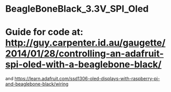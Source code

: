# BeagleBoneBlack_3.3V_SPI_Oled

# Guide for code at: http://guy.carpenter.id.au/gaugette/2014/01/28/controlling-an-adafruit-spi-oled-with-a-beaglebone-black/
and
https://learn.adafruit.com/ssd1306-oled-displays-with-raspberry-pi-and-beaglebone-black/wiring
